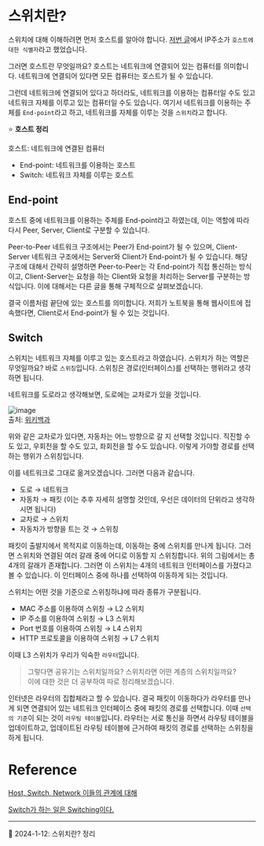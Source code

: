 # 스위치란?

스위치에 대해 이해하려면 먼저 호스트를 알아야 합니다. [저번 글](https://github.com/Ohjiwoo-lab/TIL/blob/main/Network/01_Network_Overview.md#port-%EB%B2%88%ED%98%B8-ip-%EC%A3%BC%EC%86%8C-mac-%EC%A3%BC%EC%86%8C%EA%B0%80-%EC%8B%9D%EB%B3%84%ED%95%98%EB%8A%94-%EA%B2%83)에서 IP주소가 `호스트에 대한 식별자`라고 했었습니다.

그러면 호스트란 무엇일까요? 호스트는 네트워크에 연결되어 있는 컴퓨터를 의미합니다. 네트워크에 연결되어 있다면 모든 컴퓨터는 호스트가 될 수 있습니다.

그런데 네트워크에 연결되어 있다고 하더라도, 네트워크를 이용하는 컴퓨터일 수도 있고 네트워크 자체를 이루고 있는 컴퓨터일 수도 있습니다. 여기서 네트워크를 이용하는 주체를 `End-point`라고 하고, 네트워크를 자체를 이루는 것을 `스위치`라고 합니다.

⭐ **호스트 정리**

호스트: 네트워크에 연결된 컴퓨터

- End-point: 네트워크를 이용하는 호스트
- Switch: 네트워크 자체를 이루는 호스트

## End-point

호스트 중에 네트워크를 이용하는 주체를 End-point라고 하였는데, 이는 역할에 따라 다시 Peer, Server, Client로 구분할 수 있습니다.

Peer-to-Peer 네트워크 구조에서는 Peer가 End-point가 될 수 있으며, Client-Server 네트워크 구조에서는 Server와 Client가 End-point가 될 수 있습니다. 해당 구조에 대해서 간략히 설명하면 Peer-to-Peer는 각 End-point가 직접 통신하는 방식이고, Client-Server는 요청을 하는 Client와 요청을 처리하는 Server를 구분하는 방식입니다. 이에 대해서는 다른 글을 통해 구체적으로 살펴보겠습니다.

결국 이름처럼 끝단에 있는 호스트를 의미합니다. 저희가 노트북을 통해 웹사이트에 접속했다면, Client로서 End-point가 될 수 있는 것입니다.

## Switch

스위치는 네트워크 자체를 이루고 있는 호스트라고 하였습니다. 스위치가 하는 역할은 무엇일까요? 바로 `스위칭`입니다. 스위칭은 경로(인터페이스)를 선택하는 행위라고 생각하면 됩니다.

네트워크를 도로라고 생각해보면, 도로에는 교차로가 있을 것입니다.

![image](https://github.com/Ohjiwoo-lab/TIL/assets/74577768/ba32006c-f901-4a81-ba59-b0f06b68f792)   
출처: [위키백과](https://ko.wikipedia.org/wiki/%EA%B5%90%EC%B0%A8%EB%A1%9C)

위와 같은 교차로가 있다면, 자동차는 어느 방향으로 갈 지 선택할 것입니다. 직진할 수도 있고, 우회전을 할 수도 있고, 좌회전을 할 수도 있습니다. 이렇게 가야할 경로를 선택하는 행위가 스위칭입니다.

이를 네트워크로 그대로 옮겨오겠습니다. 그러면 다음과 같습니다.

- 도로 → 네트워크
- 자동차 → 패킷 (이는 추후 자세히 설명할 것인데, 우선은 데이터의 단위라고 생각하시면 됩니다)
- 교차로 → 스위치
- 자동차가 방향을 트는 것 → 스위칭

패킷이 출발지에서 목적지로 이동하는데, 이동하는 중에 스위치를 만나게 됩니다. 그러면 스위치와 연결된 여러 갈래 중에 어디로 이동할 지 스위칭합니다. 위의 그림에서는 총 4개의 갈래가 존재합니다. 그러면 이 스위치는 4개의 네트워크 인터페이스를 가졌다고 볼 수 있습니다. 이 인터페이스 중에 하나를 선택하여 이동하게 되는 것입니다.

스위치는 어떤 것을 기준으로 스위칭하냐에 따라 종류가 구분됩니다.

- MAC 주소를 이용하여 스위칭 → L2 스위치
- IP 주소를 이용하여 스위칭 → L3 스위치
- Port 번호를 이용하여 스위칭 → L4 스위치
- HTTP 프로토콜을 이용하여 스위칭 → L7 스위치

이때 L3 스위치가 우리가 익숙한 `라우터`입니다.

> 그렇다면 공유기는 스위치일까요? 스위치라면 어떤 계층의 스위치일까요?   
> 이에 대한 것은 더 공부하여 따로 정리해보겠습니다.

인터넷은 라우터의 집합체라고 할 수 있습니다. 결국 패킷이 이동하다가 라우터를 만나게 되면 연결되어 있는 네트워크 인터페이스 중에 패킷의 경로를 선택합니다. 이때 `선택의 기준`이 되는 것이 `라우팅 테이블`입니다. 라우터는 서로 통신을 하면서 라우팅 테이블을 업데이트하고, 업데이트된 라우팅 테이블에 근거하여 패킷의 경로를 선택하는 스위칭을 하게 됩니다.

# Reference

[Host, Switch, Network 이들의 관계에 대해](https://www.youtube.com/watch?v=kGst-VftN1w&list=PLXvgR_grOs1BFH-TuqFsfHqbh-gpMbFoy&index=3)

[Switch가 하는 일은 Switching이다.](https://www.youtube.com/watch?v=oAbukpZbpTg&list=PLXvgR_grOs1BFH-TuqFsfHqbh-gpMbFoy&index=6)

<hr/>

📌 2024-1-12: 스위치란? 정리   